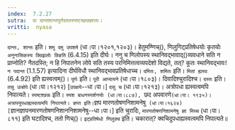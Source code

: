 ```yaml
---
index:  7.2.27
sutra:  वा दान्तशान्तपूर्णदस्तस्पष्टच्छन्नज्ञप्ताः।
vritti:  nyasa
---
```


`दान्तः, शान्तः` इति। `शमु दमु उपशमे` (धा।पा।१२०१,१२०३)। हेतुमण्णिच्(), णिलुगिट्प्रतिषेधयोः कृतयोः `अनुनासिकस्य क्विझलोः क्ङिति` (6.4.15) इति दीर्घः। ननु च णिलोपस्य स्थानिवद्भावाद्()व्यवधाने सति न प्राप्नोति? नैतदस्ति; न हि निपातनेन लोपे सति तस्य परनिमित्तत्वव्यपदेशो विद्यते, तत्? कुतः स्थानिवद्भावः! `न पदान्त` (1.1.57) इत्यादिना दीर्घविधौ स्थानिवद्भावप्रतिषेधाच्च। `दमितः, शमितः` इति। `मितां ह्यस्वः` (6.4.92) इति ह्यस्वत्वम्()। `पूर्णः` इति। `पूरी आप्यायने` (धा।पा।१८०३)। दिवादिश्चुरादिश्च। `दस्तः` इति। `तसु उत्क्षेपे` (धा।पा।१२१२) [`उपक्षये`--धा।पा।] `दसु च` (धा।पा।१२१३)। अत्रोपधा ह्यस्वत्वमपि निपात्यते। `स्पष्टश्छन्नः` इति। `स्पश बाधनस्पर्शनयोः (धा।पा।८८७), `छद अपवारणे` (धा।पा। १९३५)। अत्रापयुपधाह्यस्वत्वमपि निपात्यते। ज्ञप्त इति। `ज्ञप मारणतोषणनिशामनेषु` (धा।पा।१६२४)[`ज्ञानज्ञापनमारणतोषणनिशाननिशामनेषु--धा।पा।] इति चुरादिः, `मारणतोषणनिशामनेषु ज्ञा मिच्च` (धा।पा।८११) इति घटादिश्च, ततो णिच्()। `इट्प्रतिषेधो णिलुक्च` इति। चकारात्? क्वचिदुपधाह्यस्वत्वमपि निपात्यते॥
